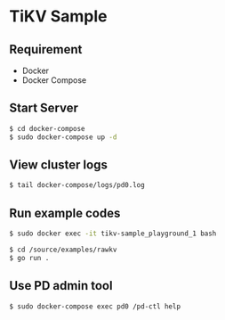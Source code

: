 # TiKV Sample

## Requirement

- Docker
- Docker Compose

## Start Server

```bash
$ cd docker-compose
$ sudo docker-compose up -d
```

## View cluster logs

```bash
$ tail docker-compose/logs/pd0.log
```

## Run example codes

```bash
$ sudo docker exec -it tikv-sample_playground_1 bash

$ cd /source/examples/rawkv
$ go run .
```

## Use PD admin tool

```bash
$ sudo docker-compose exec pd0 /pd-ctl help
```
